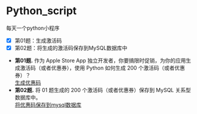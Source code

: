 # Python_script
每天一个python小程序<br>
- [x] 第01题：生成激活码<br>
- [x] 第02题：将生成的激活码保存到MySQL数据库中<br>
* **第01题.** 作为 Apple Store App 独立开发者，你要搞限时促销，为你的应用生成激活码（或者优惠券），使用 Python 如何生成 200 个激活码（或者优惠券）？<br>
[生成优惠码](https://github.com/Tyella/Python_script/blob/master/01/uuid_file.py)<br>
* **第02题.** 将 01 题生成的 200 个激活码（或者优惠券）保存到 MySQL 关系型数据库中。<br>
[将优惠码保存到mysql数据库](https://github.com/Tyella/Python_script/blob/master/02/uuid_mysql.py)<br>

